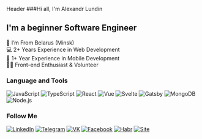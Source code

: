 Header
###Hi all, I'm Alexandr Lundin

## I'm a beginner Software Engineer

📍 I’m From Belarus (Minsk) <br>
💻 2+ Years Experience in Web Development <br>
📱 1+ Year Experience in Mobile Development <br>
👨‍💻 Front-end Enthusiast & Volunteer <br>

[comment]: <> (### My Projects)

### Language and Tools

![JavaScript](https://img.shields.io/badge/JavaScript-090909?style=for-the-badge&logo=javascript&logoColor=F9E64A)
![TypeScript](https://img.shields.io/badge/TypeScript-090909?style=for-the-badge&logo=TypeScript&logoColor=3178C6)
![React](https://img.shields.io/badge/react-090909?style=for-the-badge&logo=react&logoColor=81E1FB)
![Vue](https://img.shields.io/badge/vue-090909?style=for-the-badge&logo=Vue.js&logoColor=4FC08D)
![Svelte](https://img.shields.io/badge/Svelte-090909?style=for-the-badge&logo=Svelte&logoColor=FF3E00)
![Gatsby](https://img.shields.io/badge/Gatsby-090909?style=for-the-badge&logo=Gatsby&logoColor=663399)
![MongoDB](https://img.shields.io/badge/MongoDB-090909?style=for-the-badge&logo=MongoDB&logoColor=47A248)
![Node.js](https://img.shields.io/badge/Node.js-090909?style=for-the-badge&logo=Node.js&logoColor=339933)

### Follow Me

[![LinkedIn](https://img.shields.io/badge/LinkedIn-090909?style=for-the-badge&logo=LinkedIn&logoColor=0A66C2)](https://www.linkedin.com/in/aslundin/)
[![Telegram](https://img.shields.io/badge/Telegram-090909?style=for-the-badge&logo=Telegram&logoColor=26A5E4)](https://t.me/aslundin)
[![VK](https://img.shields.io/badge/VK-090909?style=for-the-badge&logo=VK&logoColor=4680C2)](https://vk.com/aslundin)
[![Facebook](https://img.shields.io/badge/facebook-090909?style=for-the-badge&logo=facebook&logoColor=1877F2)](https://www.facebook.com/aslundin)
[![Habr](https://img.shields.io/badge/Habr-090909?style=for-the-badge&logo=Habr&logoColor=65A3BE)](https://habr.com/ru/users/alexlundin/)
[![Site](https://img.shields.io/badge/alexlundin.com-090909?style=for-the-badge&logo=ReactOS&logoColor=0088CC)](https://alexlundin.com/)
